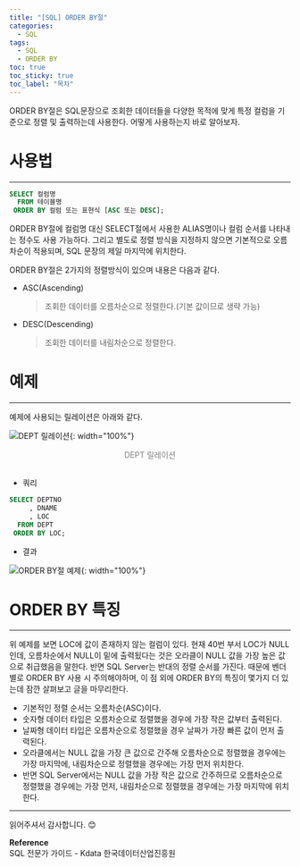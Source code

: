 ```yaml
---
title: "[SQL] ORDER BY절"
categories:
  - SQL
tags:
  - SQL
  - ORDER BY
toc: true
toc_sticky: true
toc_label: "목차"
---
```


ORDER BY절은 SQL문장으로 조회한 데이터들을 다양한 목적에 맞게 특정 컬럼을 기준으로 정렬 및 출력하는데 사용한다. 어떻게 사용하는지 바로 알아보자.

# 사용법
---
```sql
SELECT 컬럼명
  FROM 테이블명
 ORDER BY 컬럼 또는 표현식 [ASC 또는 DESC];
```

ORDER BY절에 컬럼명 대신 SELECT절에서 사용한 ALIAS명이나 컬럼 순서를 나타내는 정수도 사용 가능하다. 그리고 별도로 정렬 방식을 지정하지 않으면 기본적으로 오름차순이 적용되며, SQL 문장의 제일 마지막에 위치한다.

ORDER BY절은 2가지의 정렬방식이 있으며 내용은 다음과 같다.
- ASC(Ascending)
  >조회한 데이터를 오름차순으로 정렬한다.(기본 값이므로 생략 가능)
- DESC(Descending)
  >조회한 데이터를 내림차순으로 정렬한다.

# 예제
---
예제에 사용되는 릴레이션은 아래와 같다.

![DEPT 릴레이션](/blog/assets/img/posts/20221004/dept-relation.png "DEPT 릴레이션"){: width="100%"}
<div style="color: gray; text-align: center; margin-bottom: 30px;">DEPT 릴레이션</div>

- 쿼리

```sql
SELECT DEPTNO
     , DNAME
     , LOC
  FROM DEPT
 ORDER BY LOC;
```

- 결과

![ORDER BY절 예제](/blog/assets/img/posts/20221013/query-example.png "ORDER BY절 예제"){: width="100%"}

# ORDER BY 특징
---
위 예제를 보면 LOC에 값이 존재하지 않는 컬럼이 있다. 현재 40번 부서 LOC가 NULL인데, 오름차순에서 NULL이 밑에 출력됬다는 것은 오라클이 NULL 값을 가장 높은 값으로 취급했음을 말한다. 반면 SQL Server는 반대의 정렬 순서를 가진다. 때문에 벤더별로 ORDER BY 사용 시 주의해야하며, 이 점 외에 ORDER BY의 특징이 몇가지 더 있는데 잠깐 살펴보고 글을 마무리한다.
- 기본적인 정렬 순서는 오름차순(ASC)이다.
- 숫자형 데이터 타입은 오름차순으로 정렬했을 경우에 가장 작은 값부터 출력된다.
- 날짜형 데이터 타입은 오름차순으로 정렬했을 경우 날짜가 가장 빠른 값이 먼저 출력된다.
- 오라클에서는 NULL 값을 가장 큰 값으로 간주해 오름차순으로 정렬했을 경우에는 가장 마지막에, 내림차순으로 정렬했을 경우에는 가장 먼저 위치한다.
- 반면 SQL Server에서는 NULL 값을 가장 작은 값으로 간주하므로 오름차순으로 정렬했을 경우에는 가장 먼저, 내림차순으로 정렬했을 경우에는 가장 마지막에 위치한다.

---

읽어주셔서 감사합니다. 😊 

__Reference__  
SQL 전문가 가이드 - Kdata 한국데이터산업진흥원  